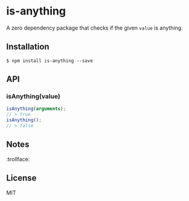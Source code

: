 # is-anything

  A zero dependency package that checks if the given `value` is anything.

## Installation

    $ npm install is-anything --save

## API

### isAnything(value)

```javascript
isAnything(arguments);
// > true
isAnything();
// > false
```

## Notes
:trollface:

## License

  MIT